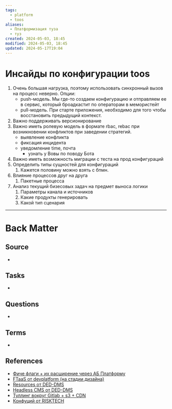 ```yaml
---
tags:
  - platform
  - toos
aliases:
  - Платформизация туза
  - туз
created: 2024-05-03, 18:45
modified: 2024-05-03, 18:45
updated: 2024-05-17T19:04
---
```


# Инсайды по конфигурации toos

1. Очень большая нагрузка, поэтому использовать синхронный вызов на процесс неверно.
   Опции:
	- push-модель. Мы где-то создаем конфигурацию и отправляем ее в сервис, который броадкастит по операторам в мемористейт
	- pull-модель. При старте приложения, необходимо для того чтобы восстановить предыдущий контекст.
2. Важно поддерживать версионирование
3. Важно иметь ролевую модель в формате rbac, rebac при возникновении конфликтов при заведении стратегий.
	- выявление конфликта
	- фиксация инцидента
	- уведомление time, почта 
		- узнать у Вовы по поводу Бота
4. Важно иметь возможность миграции с теста на прод конфигураций
5. Определить типы сущностей для конфигураций
	1. Кажется половину можно взять с бпмн.
6. Влияние процессов друг на друга
	1. Пакетные процесса
7. Анализ текущий бизесовых задач на предмет выноса логики
	1. Параметры канала и источников
	2. Какие продукты генерировать
	3. Какой тип сценария



---
# Back Matter
## Source
<!-- Always keep a link to the source. --> 
- 

## Tasks
<!-- What remains to be done with this note? --> 
- 

## Questions
<!-- What remains for you to consider? --> 
- 

## Terms
<!-- Links to definition pages -->
- 

## References
- [Фиче флаги + их расширение через АБ Платформу](https://ded-dms.pages.devplatform.tcsbank.ru/dco-ui/docs/)  
- [FTaaS от devplatform (на стадии дизайна)](https://wiki.tcsbank.ru/display/CORE/Feature+Toggles+as+a+service)  
- [Resources от DED-DMS](https://wiki.tcsbank.ru/pages/viewpage.action?pageId=30533682)
- [Headless CMS от DED-DMS](https://wiki.tcsbank.ru/pages/viewpage.action?pageId=1119123811)  
- [Туллинг вокруг Gitlab + s3 + CDN](https://gitlab.tcsbank.ru/ded-dms/libs-resources-s3-runner-script)  
- [Конфуций от RISKTECH](https://wiki.tcsbank.ru/pages/viewpage.action?pageId=2068176230)